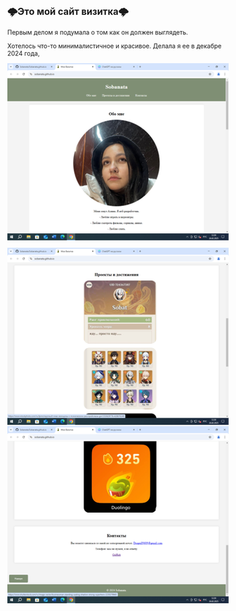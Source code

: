 ## 🌩Это мой сайт визитка🌩

Первым делом я подумала о том как он должен выглядеть.

Хотелось что-то минималистичное и красивое. Делала я ее в декабре 2024 года,

![Скриншот](https://github.com/Sobanata/Sobanata.github.io/raw/main/image/1.png)


![Скриншот](https://github.com/Sobanata/Sobanata.github.io/raw/main/image/2.png)
![Скриншот](https://github.com/Sobanata/Sobanata.github.io/raw/main/image/3.png)
